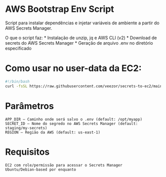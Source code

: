 # AWS Bootstrap Env Script

Script para instalar dependências e injetar variáveis de ambiente a partir do AWS Secrets Manager.

O que o script faz:
    * Instalação de unzip, jq e AWS CLI (v2)
    * Download de secrets do AWS Secrets Manager
    * Geração de arquivo .env no diretório especificado

# Como usar no user-data da EC2:

```bash
#!/bin/bash
curl -fsSL https://raw.githubusercontent.com/veezor/secrets-to-ec2/main/setup.sh | bash -s /opt/myapp staging/my-secrets us-east-1
```
# Parâmetros
    APP_DIR — Caminho onde será salvo o .env (default: /opt/myapp)
    SECRET_ID — Nome do segredo no AWS Secrets Manager (default: staging/my-secrets)
    REGION — Região da AWS (default: us-east-1)

# Requisitos
    EC2 com role/permissão para acessar o Secrets Manager
    Ubuntu/Debian-based por enquanto
